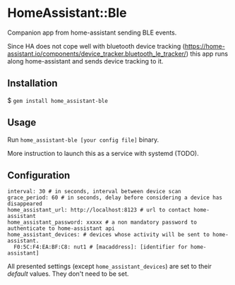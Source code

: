 # HomeAssistant::Ble

Companion app from home-assistant sending BLE events.

Since HA does not cope well with bluetooth device tracking (https://home-assistant.io/components/device_tracker.bluetooth_le_tracker/) this app runs along home-assistant and sends device tracking to it.

## Installation


$ `gem install home_assistant-ble`

## Usage

Run `home_assistant-ble [your config file]` binary.

More instruction to launch this as a service with systemd (TODO).

## Configuration

```
interval: 30 # in seconds, interval between device scan
grace_period: 60 # in seconds, delay before considering a device has disappeared
home_assistant_url: http://localhost:8123 # url to contact home-assistant
home_assistant_password: xxxxx # a non mandatory password to authenticate to home-assistant api
home_assistant_devices: # devices whose activity will be sent to home-assistant.
  F0:5C:F4:EA:BF:C8: nut1 # [macaddress]: [identifier for home-assistant]
```

All presented settings (except `home_assistant_devices`) are set to their _default_  values. They don't need to be set.
